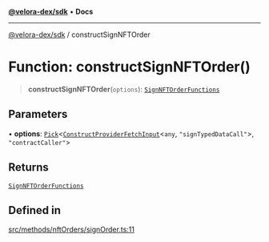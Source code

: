 [**@velora-dex/sdk**](../README.md) • **Docs**

***

[@velora-dex/sdk](../globals.md) / constructSignNFTOrder

# Function: constructSignNFTOrder()

> **constructSignNFTOrder**(`options`): [`SignNFTOrderFunctions`](../type-aliases/SignNFTOrderFunctions.md)

## Parameters

• **options**: [`Pick`](../-internal-/type-aliases/Pick.md)\<[`ConstructProviderFetchInput`](../interfaces/ConstructProviderFetchInput.md)\<`any`, `"signTypedDataCall"`\>, `"contractCaller"`\>

## Returns

[`SignNFTOrderFunctions`](../type-aliases/SignNFTOrderFunctions.md)

## Defined in

[src/methods/nftOrders/signOrder.ts:11](https://github.com/paraswap/paraswap-sdk/blob/master/src/methods/nftOrders/signOrder.ts#L11)
